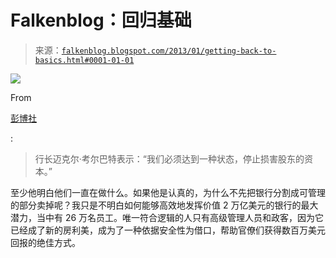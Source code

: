 <!--yml

类别：未分类

日期：2024 年 5 月 12 日 20:11:39

-->

# Falkenblog：回归基础

> 来源：[`falkenblog.blogspot.com/2013/01/getting-back-to-basics.html#0001-01-01`](http://falkenblog.blogspot.com/2013/01/getting-back-to-basics.html#0001-01-01)

![](https://blogger.googleusercontent.com/img/b/R29vZ2xl/AVvXsEi9qPLgy470i8KNtwS0HUTanWUApHfBZ9bFc4oPQHMXuZ7XEDCWNG-KGtx1jp5U0SmLhpmJY75ABzzfNgpiCX03Sm4CAqHGC8PSM5CXVaZanlpYKWG56LocKs8XVdDZOOxrQzpi7A/s1600/corbat.jpg)

From

[彭博社](http://www.bloomberg.com/news/2013-01-17/citi-ceo-says-goal-is-to-stop-destroying-shareholders-capital.html)

:

> 行长迈克尔·考尔巴特表示：“我们必须达到一种状态，停止损害股东的资本。”

至少他明白他们一直在做什么。如果他是认真的，为什么不先把银行分割成可管理的部分卖掉呢？我只是不明白如何能够高效地发挥价值 2 万亿美元的银行的最大潜力，当中有 26 万名员工。唯一符合逻辑的人只有高级管理人员和政客，因为它已经成了新的房利美，成为了一种依据安全性为借口，帮助官僚们获得数百万美元回报的绝佳方式。
